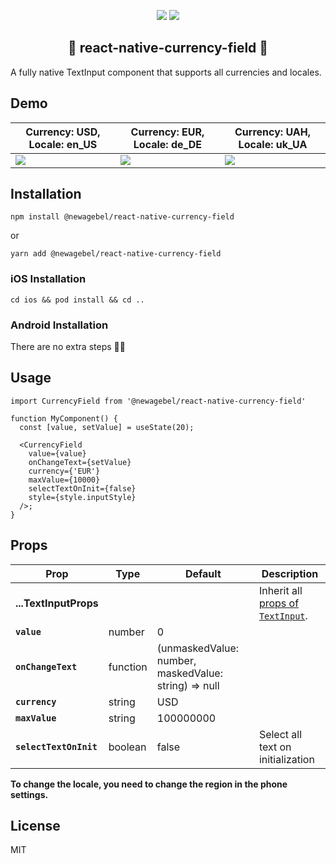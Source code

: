 <p align="center">
  <img src="https://img.shields.io/npm/v/@newagebel/react-native-currency-field" />
  <img src="https://img.shields.io/badge/platform-Android%20%7C%20iOS-brightgreen" />
</p>

<h2 align="center">🤑 react-native-currency-field 🤑</h2>
A fully native TextInput component that supports all currencies and locales.

## Demo
| Currency: USD, Locale: en_US                                                         | Currency: EUR, Locale: de_DE                                                         | Currency: UAH, Locale: uk_UA                                                         |
|--------------------------------------------------------------------------------------|--------------------------------------------------------------------------------------|--------------------------------------------------------------------------------------|
| <img  src="https://media.giphy.com/media/SjReA1yR2hBJ4DaVaX/giphy.gif"> | <img  src="https://media.giphy.com/media/v0cdT4M0ILu659VYYN/giphy.gif"> | <img  src="https://media.giphy.com/media/RnnLeKsnn7gb6InlBb/giphy.gif">


## Installation

```
npm install @newagebel/react-native-currency-field
```
or
```
yarn add @newagebel/react-native-currency-field
```
### iOS Installation
```
cd ios && pod install && cd ..
```
### Android Installation
There are no extra steps 💆‍♂️

## Usage

```
import CurrencyField from '@newagebel/react-native-currency-field'

function MyComponent() {
  const [value, setValue] = useState(20);

  <CurrencyField
    value={value}
    onChangeText={setValue}
    currency={'EUR'}
    maxValue={10000}
    selectTextOnInit={false}
    style={style.inputStyle}
  />;
}
```
## Props
| Prop                   | Type     | Default                                              | Description                                                                                                                                |
| ---------------------- | -------- |------------------------------------------------------| ------------------------------------------------------------------------------------------------------------------------------------------ |
| **...TextInputProps**  |          |                                                      | Inherit all [props of `TextInput`](https://reactnative.dev/docs/textinput#props).|
| **`value`**            | number   | 0                                                    | |
| **`onChangeText`**    | function | (unmaskedValue: number, maskedValue: string) => null | |
| **`currency`**        | string   | USD                                                  | |
| **`maxValue`**        | string   | 100000000                                            | |
| **`selectTextOnInit`**        | boolean   | false                                                | Select all text on initialization

**To change the locale, you need to change the region in the phone settings.**

## License
MIT
